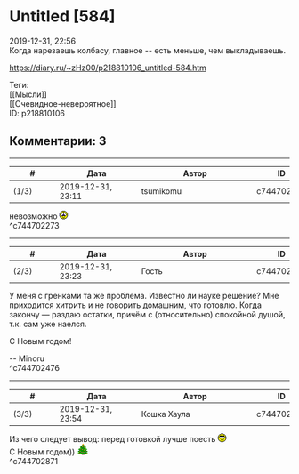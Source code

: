 Untitled [584]
==============

  
2019-12-31, 22:56  
 Когда нарезаешь колбасу, главное -- есть меньше, чем выкладываешь.   
  
<https://diary.ru/~zHz00/p218810106_untitled-584.htm>  
  
Теги:  
[[Мысли]]  
[[Очевидное-невероятное]]  
ID: p218810106  


Комментарии: 3
--------------

  


---



|         #         |              Дата              |                     Автор                     |           ID           |
| --- | --- | --- | --- |
| (1/3) | 2019-12-31, 23:11 | tsumikomu | c744702273 |

  
 невозможно ![:small:](pics/1156.gif)   
 ^c744702273

---



|         #         |              Дата              |                     Автор                     |           ID           |
| --- | --- | --- | --- |
| (2/3) | 2019-12-31, 23:23 | Гость | c744702476 |

  
 У меня с гренками та же проблема. Известно ли науке решение? Мне приходится хитрить и не говорить домашним, что готовлю. Когда закончу — раздаю остатки, причём с (относительно) спокойной душой, т.к. сам уже наелся.   
   
 С Новым годом!   
   
 -- Minoru   
 ^c744702476

---



|         #         |              Дата              |                     Автор                     |           ID           |
| --- | --- | --- | --- |
| (3/3) | 2019-12-31, 23:54 | Кошка Хаула | c744702871 |

  
 Из чего следует вывод: перед готовкой лучше поесть ![:rolleyes:](pics/1483.gif)   
 С Новым годом)) ![:yolka11:](pics/1336122.gif)   
 ^c744702871